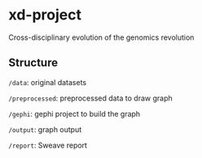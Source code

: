 # xd-project
Cross-disciplinary evolution of the genomics revolution

## Structure

`/data`: original datasets

`/preprocessed`: preprocessed data to draw graph

`/gephi`: gephi project to build the graph

`/output`: graph output

`/report`: Sweave report
